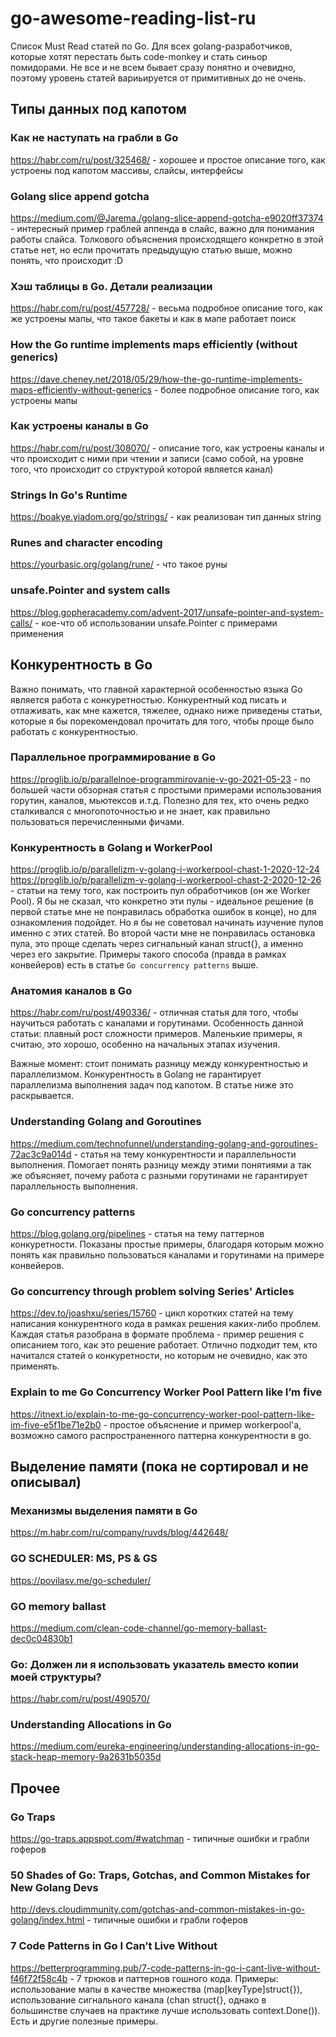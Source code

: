 # go-awesome-reading-list-ru
Список Must Read статей по Go. 
Для всех golang-разработчиков, которые хотят перестать быть code-monkey и стать синьор помидорами.
Не все и не всем бывает сразу понятно и очевидно, поэтому уровень статей вариьируется от примитивных до не очень.

## Типы данных под капотом

### Как не наступать на грабли в Go
https://habr.com/ru/post/325468/ - хорошее и простое описание того, как устроены под капотом массивы, слайсы, интерфейсы

### Golang slice append gotcha
https://medium.com/@Jarema./golang-slice-append-gotcha-e9020ff37374 - интересный пример граблей аппенда в слайс, важно для понимания работы слайса. Толкового объяснения происходящего конкретно в этой статье нет, но если прочитать предыдущую статью выше, можно понять, что происходит :D

### Хэш таблицы в Go. Детали реализации
https://habr.com/ru/post/457728/ - весьма подробное описание того, как же устроены мапы, что такое бакеты и как в мапе работает поиск

### How the Go runtime implements maps efficiently (without generics)
https://dave.cheney.net/2018/05/29/how-the-go-runtime-implements-maps-efficiently-without-generics - более подробное описание того, как устроены мапы

### Как устроены каналы в Go
https://habr.com/ru/post/308070/ - описание того, как устроены каналы и что происходит с ними при чтении и записи (само собой, на уровне того, что происходит со структурой которой является канал)

### Strings In Go's Runtime
https://boakye.yiadom.org/go/strings/ - как реализован тип данных string

### Runes and character encoding
https://yourbasic.org/golang/rune/ - что такое руны

### unsafe.Pointer and system calls
https://blog.gopheracademy.com/advent-2017/unsafe-pointer-and-system-calls/ - кое-что об использовании unsafe.Pointer с примерами применения

## Конкурентность в Go

Важно понимать, что главной характерной особенностью языка Go является работа с конкуретностью.
Конкурентный код писать и отлаживать, как мне кажется, тяжелее, однако ниже приведены статьи, которые я бы порекомендовал прочитать для того, чтобы проще было работать с конкурентностью.

### Параллельное программирование в Go
https://proglib.io/p/parallelnoe-programmirovanie-v-go-2021-05-23 - по большей части обзорная статья с простыми примерами использования горутин, каналов, мьютексов и.т.д. Полезно для тех, кто очень редко сталкивался с многопоточностью и не знает, как правильно пользоваться перечисленными фичами.

### Конкурентность в Golang и WorkerPool
https://proglib.io/p/parallelizm-v-golang-i-workerpool-chast-1-2020-12-24
https://proglib.io/p/parallelizm-v-golang-i-workerpool-chast-2-2020-12-26 - статьи на тему того, как построить пул обработчиков (он же Worker Pool). Я бы не сказал, что конкретно эти пулы - идеальное решение (в первой статье мне не понравилась обработка ошибок в конце), но для ознакомления подойдет. Но я бы не советовал начинать изучение пулов именно с этих статей. Во второй части мне не понравилась остановка пула, это проще сделать через сигнальный канал struct{}, а именно через его закрытие. Примеры такого способа (правда в рамках конвейеров) есть в статье `Go concurrency patterns` выше.

### Анатомия каналов в Go
https://habr.com/ru/post/490336/ - отличная статья для того, чтобы научиться работать с каналами и горутинами. Особенность данной статьи: плавный рост сложности примеров. Маленькие примеры, я считаю, это хорошо, особенно на начальных этапах изучения.

Важные момент: стоит понимать разницу между конкурентностью и параллелизмом. 
Конкурентность в Golang не гарантирует параллелизма выполнения задач под капотом. 
В статье ниже это раскрывается.

### Understanding Golang and Goroutines
https://medium.com/technofunnel/understanding-golang-and-goroutines-72ac3c9a014d - статья на тему конкурентности и параллельности выполнения. Помогает понять разницу между этими понятиями а так же объясняет, почему работа с разными горутинами не гарантирует параллельность выполнения.

### Go concurrency patterns
https://blog.golang.org/pipelines - статья на тему паттернов конкуретности. Показаны простые примеры, благодаря которым можно понять как правильно пользоваться каналами и горутинами на примере конвейеров.

### Go concurrency through problem solving Series' Articles
https://dev.to/joashxu/series/15760 - цикл коротких статей на тему написания конкурентного кода в рамках решения каких-либо проблем. Каждая статья разобрана в формате проблема - пример решения с описанием того, как это решение работает. Отлично подходит тем, кто начитался статей о конкуретности, но которым не очевидно, как это применять.

### Explain to me Go Concurrency Worker Pool Pattern like I’m five
https://itnext.io/explain-to-me-go-concurrency-worker-pool-pattern-like-im-five-e5f1be71e2b0 - простое объяснение и пример workerpool'а, возможно самого распространенного паттерна конкурентности в go.

## Выделение памяти (пока не сортировал и не описывал)

### Механизмы выделения памяти в Go
https://m.habr.com/ru/company/ruvds/blog/442648/

### GO SCHEDULER: MS, PS & GS
https://povilasv.me/go-scheduler/

### GO memory ballast
https://medium.com/clean-code-channel/go-memory-ballast-dec0c04830b1

### Go: Должен ли я использовать указатель вместо копии моей структуры?
https://habr.com/ru/post/490570/

### Understanding Allocations in Go
https://medium.com/eureka-engineering/understanding-allocations-in-go-stack-heap-memory-9a2631b5035d

## Прочее

### Go Traps
https://go-traps.appspot.com/#watchman - типичные ошибки и грабли гоферов

### 50 Shades of Go: Traps, Gotchas, and Common Mistakes for New Golang Devs
http://devs.cloudimmunity.com/gotchas-and-common-mistakes-in-go-golang/index.html - типичные ошибки и грабли гоферов

### 7 Code Patterns in Go I Can’t Live Without
https://betterprogramming.pub/7-code-patterns-in-go-i-cant-live-without-f46f72f58c4b - 7 трюков и паттернов гошного кода. Примеры: использование мапы в качестве множества (map[keyType]struct{}), использование сигнального канала (chan struct{}, однако в большинстве случаев на практике лучше использовать context.Done()). Есть и другие полезные примеры.

